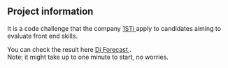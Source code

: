 
## Project information
It is a code challenge that the company <a href="https://github.com/1STi/desafio-frontend"> 1STi </a> apply to candidates aiming to evaluate front end skills. 

You can check the result here <a href="https://di-forecast.herokuapp.com/"> Di Forecast </a>. <br>
Note: it might take up to one minute to start, no worries.


